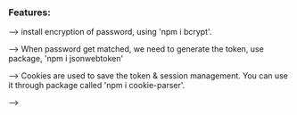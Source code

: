 ### Features:

--> install encryption of password, using 'npm i bcrypt'.
 
--> When password get matched, we need to generate the token, use package, 'npm i jsonwebtoken'

--> Cookies are used to save the token & session management. You can use it through package called 'npm i cookie-parser'.

--> 